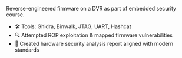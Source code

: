 Reverse-engineered firmware on a DVR as part of embedded security course.

- 🛠️ Tools: Ghidra, Binwalk, JTAG, UART, Hashcat  
- 🔍 Attempted ROP exploitation & mapped firmware vulnerabilities  
- 📄 Created hardware security analysis report aligned with modern standards  
